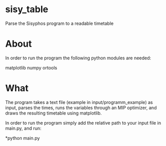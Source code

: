 # sisy_table
Parse the Sisyphos program to a readable timetable

# About

In order to run the program the following python modules are needed:

matplotlib
numpy
ortools

# What

The program takes a text file (example in input/programm_example) as input, parses the times, runs the variables through an MIP optimizer, and draws the resulting timetable using matplotlib.

In order to run the program simply add the relative path to your input file in main.py, and run:

*python main.py